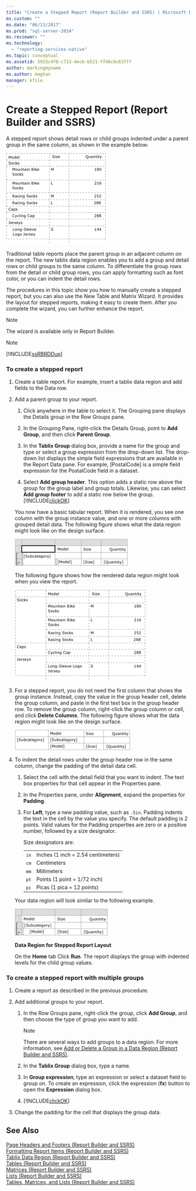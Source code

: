 ```yaml
---
title: "Create a Stepped Report (Report Builder and SSRS) | Microsoft Docs"
ms.custom: ""
ms.date: "06/13/2017"
ms.prod: "sql-server-2014"
ms.reviewer: ""
ms.technology: 
  - "reporting-services-native"
ms.topic: conceptual
ms.assetid: 5933c4f0-c713-4ecb-b521-ff46c9c63fff
author: markingmyname
ms.author: maghan
manager: kfile
---
```

# Create a Stepped Report (Report Builder and SSRS)
  A stepped report shows detail rows or child groups indented under a parent group in the same column, as shown in the example below:  
  
 ![Rendered stepped report](../media/steppedreportrendered.gif "Rendered stepped report")  
  
 Traditional table reports place the parent group in an adjacent column on the report. The new tablix data region enables you to add a group and detail rows or child groups to the same column. To differentiate the group rows from the detail or child group rows, you can apply formatting such as font color, or you can indent the detail rows.  
  
 The procedures in this topic show you how to manually create a stepped report, but you can also use the New Table and Matrix Wizard. It provides the layout for stepped reports, making it easy to create them. After you complete the wizard, you can further enhance the report.  
  
> [!NOTE]  
>  The wizard is available only in Report Builder.  
  
> [!NOTE]  
>  [!INCLUDE[ssRBRDDup](../../includes/ssrbrddup-md.md)]  
  
### To create a stepped report  
  
1.  Create a table report. For example, insert a tablix data region and add fields to the Data row.  
  
2.  Add a parent group to your report.  
  
    1.  Click anywhere in the table to select it. The Grouping pane displays the Details group in the Row Groups pane.  
  
    2.  In the Grouping Pane, right-click the Details Group, point to **Add Group**, and then click **Parent Group**.  
  
    3.  In the **Tablix Group** dialog box, provide a name for the group and type or select a group expression from the drop-down list. The drop-down list displays the simple field expressions that are available in the Report Data pane. For example, [PostalCode] is a simple field expression for the PostalCode field in a dataset.  
  
    4.  Select **Add group header**. This option adds a static row above the group for the group label and group totals. Likewise, you can select **Add group footer** to add a static row below the group. [!INCLUDE[clickOK](../../../includes/clickok-md.md)]  
  
     You now have a basic tabular report. When it is rendered, you see one column with the group instance value, and one or more columns with grouped detail data. The following figure shows what the data region might look like on the design surface.  
  
     ![Table data region with group](../media/tabledataregionwithgroup.gif "Table data region with group")  
  
     The following figure shows how the rendered data region might look when you view the report.  
  
     ![Rendered grouped report](../media/tablereportrendered.gif "Rendered grouped report")  
  
3.  For a stepped report, you do not need the first column that shows the group instance. Instead, copy the value in the group header cell, delete the group column, and paste in the first text box in the group header row. To remove the group column, right-click the group column or cell, and click **Delete Columns**. The following figure shows what the data region might look like on the design surface.  
  
     ![Data region with group header row](../media/tabledataregiongroupheader.gif "Data region with group header row")  
  
4.  To indent the detail rows under the group header row in the same column, change the padding of the detail data cell.  
  
    1.  Select the cell with the detail field that you want to indent. The text box properties for that cell appear in the Properties pane.  
  
    2.  In the Properties pane, under **Alignment**, expand the properties for **Padding**.  
  
    3.  For **Left**, type a new padding value, such as `.5in`. Padding indents the text in the cell by the value you specify. The default padding is 2 points. Valid values for the Padding properties are zero or a positive number, followed by a size designator.  
  
         Size designators are:  
  
        |||  
        |-|-|  
        |`in`|Inches (1 inch = 2.54 centimeters)|  
        |`cm`|Centimeters|  
        |`mm`|Millimeters|  
        |`pt`|Points (1 point = 1/72 inch)|  
        |`pc`|Picas (1 pica = 12 points)|  
  
     Your data region will look similar to the following example.  
  
     ![Data region for stepped report](../media/steppedreportdataregion.gif "Data region for stepped report")  
  
     **Data Region for Stepped Report Layout**  
  
     On the **Home** tab Click **Run**. The report displays the group with indented levels for the child group values.  
  
### To create a stepped report with multiple groups  
  
1.  Create a report as described in the previous procedure.  
  
2.  Add additional groups to your report.  
  
    1.  In the Row Groups pane, right-click the group, click **Add Group**, and then choose the type of group you want to add.  
  
        > [!NOTE]  
        >  There are several ways to add groups to a data region. For more information, see [Add or Delete a Group in a Data Region &#40;Report Builder and SSRS&#41;](add-or-delete-a-group-in-a-data-region-report-builder-and-ssrs.md).  
  
    2.  In the **Tablix Group** dialog box, type a name.  
  
    3.  In **Group expression**, type an expression or select a dataset field to group on. To create an expression, click the expression (**fx**) button to open the **Expression** dialog box.  
  
    4.  [!INCLUDE[clickOK](../../../includes/clickok-md.md)]  
  
3.  Change the padding for the cell that displays the group data.  
  
## See Also  
 [Page Headers and Footers &#40;Report Builder and SSRS&#41;](page-headers-and-footers-report-builder-and-ssrs.md)   
 [Formatting Report Items &#40;Report Builder and SSRS&#41;](formatting-report-items-report-builder-and-ssrs.md)   
 [Tablix Data Region &#40;Report Builder and SSRS&#41;](../tablix-data-region-report-builder-and-ssrs.md)   
 [Tables &#40;Report Builder  and SSRS&#41;](tables-report-builder-and-ssrs.md)   
 [Matrices &#40;Report Builder and SSRS&#41;](create-a-matrix-report-builder-and-ssrs.md)   
 [Lists &#40;Report Builder and SSRS&#41;](create-invoices-and-forms-with-lists-report-builder-and-ssrs.md)   
 [Tables, Matrices, and Lists &#40;Report Builder and SSRS&#41;](tables-matrices-and-lists-report-builder-and-ssrs.md)  
  
  
